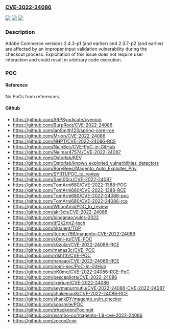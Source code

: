 ### [CVE-2022-24086](https://cve.mitre.org/cgi-bin/cvename.cgi?name=CVE-2022-24086)
![](https://img.shields.io/static/v1?label=Product&message=Magento%20Commerce&color=blue)
![](https://img.shields.io/static/v1?label=Version&message=%3C%3D%202.4.3-p1%20&color=brighgreen)
![](https://img.shields.io/static/v1?label=Vulnerability&message=Improper%20Input%20Validation%20(CWE-20)&color=brighgreen)

### Description

Adobe Commerce versions 2.4.3-p1 (and earlier) and 2.3.7-p2 (and earlier) are affected by an improper input validation vulnerability during the checkout process. Exploitation of this issue does not require user interaction and could result in arbitrary code execution.

### POC

#### Reference
No PoCs from references.

#### Github
- https://github.com/ARPSyndicate/cvemon
- https://github.com/BurpRoot/CVE-2022-24086
- https://github.com/IanSmith123/spring-core-rce
- https://github.com/Mr-xn/CVE-2022-24086
- https://github.com/NHPT/CVE-2022-24086-RCE
- https://github.com/NaInSec/CVE-PoC-in-GitHub
- https://github.com/Neimar47574/CVE-2022-24087
- https://github.com/Ostorlab/KEV
- https://github.com/Ostorlab/known_exploited_vulnerbilities_detectors
- https://github.com/RoryRees/Magento_Auto_Exploiter_Priv
- https://github.com/SYRTI/POC_to_review
- https://github.com/Sam00rx/CVE-2022-24087
- https://github.com/TomArni680/CVE-2022-1388-POC
- https://github.com/TomArni680/CVE-2022-1388-RCE
- https://github.com/TomArni680/CVE-2022-24086-poc
- https://github.com/TomArni680/CVE-2022-24086-rce
- https://github.com/WhooAmii/POC_to_review
- https://github.com/akr3ch/CVE-2022-24086
- https://github.com/binganao/vulns-2022
- https://github.com/df2k2/m2-tech
- https://github.com/hktalent/TOP
- https://github.com/jturner786/magento-CVE-2022-24086
- https://github.com/k0mi-tg/CVE-POC
- https://github.com/k0zulzr/CVE-2022-24086-RCE
- https://github.com/manas3c/CVE-POC
- https://github.com/n1sh1th/CVE-POC
- https://github.com/nanaao/CVE-2022-24086-RCE
- https://github.com/nomi-sec/PoC-in-GitHub
- https://github.com/oK0mo/CVE-2022-24086-RCE-PoC
- https://github.com/pescepilota/CVE-2022-24086
- https://github.com/rxerium/CVE-2022-24086
- https://github.com/seymanurmutlu/CVE-2022-24086-CVE-2022-24087
- https://github.com/shakeman8/CVE-2022-24086-RCE
- https://github.com/shankDY/magento_vuln_checker
- https://github.com/soosmile/POC
- https://github.com/trhacknon/Pocingit
- https://github.com/wambo-co/magento-1.9-cve-2022-24086
- https://github.com/zecool/cve

